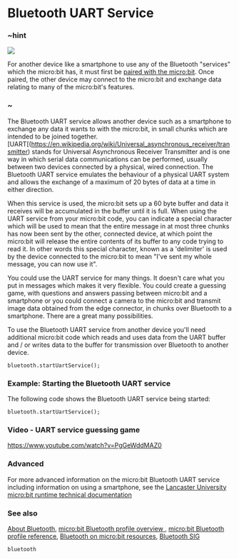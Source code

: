 # Bluetooth UART Service 

### ~hint
![](/static/bluetooth/Bluetooth_SIG.png)

For another device like a smartphone to use any of the Bluetooth "services" which the micro:bit has, it must first be [paired with the micro:bit](/reference/bluetooth/bluetooth-pairing). Once paired, the other device may connect to the micro:bit and exchange data relating to many of the micro:bit's features.

### ~

The Bluetooth UART service allows another device such as a smartphone to exchange any data it wants to with the micro:bit, in small chunks which are intended to be joined together. [UART[(https://en.wikipedia.org/wiki/Universal_asynchronous_receiver/transmitter) stands for Universal Asynchronous Receiver Transmitter and is one way in which serial data communications can be performed, usually between two devices connected by a physical, wired connection. The Bluetooth UART service emulates the behaviour of a physical UART system and allows the exchange of a maximum of 20 bytes of data at a time in either direction. 

When this service is used, the micro:bit sets up a 60 byte buffer and data it receives will be accumulated in the buffer until it is full. When using the UART service from your micro:bit code, you can indicate a special character which will be used to mean that the entire message in at most three chunks has now been sent by the other, connected device, at which point the micro:bit will release the entire contents of its buffer to any code trying to read it. In other words this special character, known as a 'delimiter' is used by the device connected to the micro:bit to mean "I've sent my whole message, you can now use it".

You could use the UART service for many things. It doesn't care what you put in messages which makes it very flexible. You could create a guessing game, with questions and answers passing between micro:bit and a smartphone or you could connect a camera to the micro:bit and transmit image data obtained from the edge connector, in chunks over Bluetooth to a smartphone. There are a great many possibilities. 

To use the Bluetooth UART service from another device you'll need additional micro:bit code which reads and uses data from the UART buffer and / or writes data to the buffer for transmission over Bluetooth to another device.

```sig
bluetooth.startUartService();
```

### Example: Starting the Bluetooth UART service

The following code shows the Bluetooth UART service being started:

```blocks
bluetooth.startUartService();
```

### Video - UART service guessing game

https://www.youtube.com/watch?v=PgGeWddMAZ0

### Advanced
 
For more advanced information on the micro:bit Bluetooth UART service including information on using a smartphone, see the [Lancaster University micro:bit runtime technical documentation](http://lancaster-university.github.io/microbit-docs/ble/uart-service/)

### See also

[About Bluetooth](/reference/bluetooth/about-bluetooth), [micro:bit Bluetooth profile overview ](http://lancaster-university.github.io/microbit-docs/ble/profile/), [micro:bit Bluetooth profile reference](http://lancaster-university.github.io/microbit-docs/resources/bluetooth/microbit-profile-V1.9-Level-2.pdf),  [Bluetooth on micro:bit resources](http://bluetooth-mdw.blogspot.co.uk/p/bbc-microbit.html), [Bluetooth SIG](https://www.bluetooth.com)

```package
bluetooth
```
